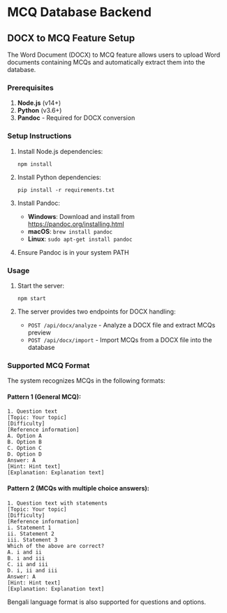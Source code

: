 # MCQ Database Backend

## DOCX to MCQ Feature Setup

The Word Document (DOCX) to MCQ feature allows users to upload Word documents containing MCQs and automatically extract them into the database.

### Prerequisites

1. **Node.js** (v14+)
2. **Python** (v3.6+)
3. **Pandoc** - Required for DOCX conversion

### Setup Instructions

1. Install Node.js dependencies:
   ```
   npm install
   ```

2. Install Python dependencies:
   ```
   pip install -r requirements.txt
   ```

3. Install Pandoc:
   - **Windows**: Download and install from https://pandoc.org/installing.html
   - **macOS**: `brew install pandoc`
   - **Linux**: `sudo apt-get install pandoc`

4. Ensure Pandoc is in your system PATH

### Usage

1. Start the server:
   ```
   npm start
   ```

2. The server provides two endpoints for DOCX handling:
   - `POST /api/docx/analyze` - Analyze a DOCX file and extract MCQs preview
   - `POST /api/docx/import` - Import MCQs from a DOCX file into the database

### Supported MCQ Format

The system recognizes MCQs in the following formats:

#### Pattern 1 (General MCQ):
```
1. Question text
[Topic: Your topic]
[Difficulty]
[Reference information]
A. Option A
B. Option B
C. Option C
D. Option D
Answer: A
[Hint: Hint text]
[Explanation: Explanation text]
```

#### Pattern 2 (MCQs with multiple choice answers):
```
1. Question text with statements
[Topic: Your topic]
[Difficulty]
[Reference information]
i. Statement 1
ii. Statement 2
iii. Statement 3
Which of the above are correct?
A. i and ii
B. i and iii
C. ii and iii
D. i, ii and iii
Answer: A
[Hint: Hint text]
[Explanation: Explanation text]
```

Bengali language format is also supported for questions and options. 